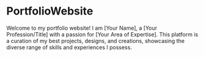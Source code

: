 # PortfolioWebsite
Welcome to my portfolio website! I am [Your Name], a [Your Profession/Title] with a passion for [Your Area of Expertise]. This platform is a curation of my best projects, designs, and creations, showcasing the diverse range of skills and experiences I possess.
